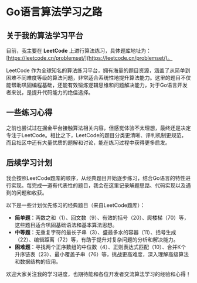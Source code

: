 # Go语言算法学习之路

## 关于我的算法学习平台

目前，我主要在 **LeetCode** 上进行算法练习，具体题库地址为：[https://leetcode.cn/problemset/](https://leetcode.cn/problemset/)。

LeetCode 作为全球知名的算法练习平台，拥有海量的题目资源，涵盖了从简单到困难不同难度等级的算法问题，非常适合系统性地提升算法能力。这里的题目不仅能帮助巩固编程基础，还能有效锻炼逻辑思维和问题解决能力，对于Go语言开发者来说，是提升代码能力的绝佳选择。

## 一些练习心得

之前也尝试过在掘金平台接触算法相关内容，但感觉体验不太理想，最终还是决定专注于LeetCode。相比之下，LeetCode的题目分类更清晰、评判机制更规范，而且社区中还有大量优质的题解和讨论，能在练习过程中获得更多启发。

## 后续学习计划

我会按照LeetCode题库的顺序，从经典题目开始逐步练习，结合Go语言的特性进行实现。每完成一道有代表性的题目，我会在这里记录解题思路、代码实现以及遇到的问题和收获。

以下是一些计划优先练习的经典题目（来自LeetCode题库）：
- **简单题**：两数之和（1）、回文数（9）、有效的括号（20）、爬楼梯（70）等，这些题目适合巩固基础语法和基本算法思想。
- **中等题**：无重复字符的最长子串（3）、盛最多水的容器（11）、括号生成（22）、编辑距离（72）等，有助于提升对复杂问题的分析和解决能力。
- **困难题**：寻找两个正序数组的中位数（4）、正则表达式匹配（10）、合并K个升序链表（23）、最小覆盖子串（76）等，挑战更高难度，深入理解高级算法和数据结构的应用。

欢迎大家关注我的学习进度，也期待能和各位开发者交流算法学习的经验和心得！